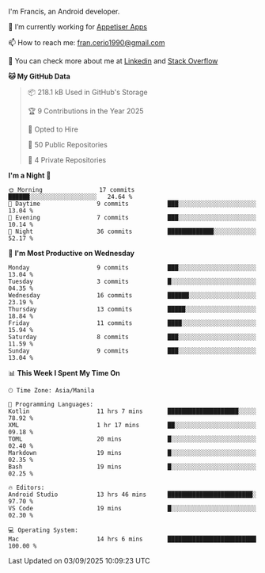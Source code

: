 
I'm Francis, an Android developer.

🔭 I’m currently working for [Appetiser Apps](http://appetiser.com.au)

📫 How to reach me: fran.cerio1990@gmail.com

👀 You can check more about me at [Linkedin](https://www.linkedin.com/in/francerio/) and [Stack Overflow](https://stackoverflow.com/users/1614267/fran-ceriu)



<!--START_SECTION:waka-->
**🐱 My GitHub Data** 

> 📦 218.1 kB Used in GitHub's Storage 
 > 
> 🏆 9 Contributions in the Year 2025
 > 
> 💼 Opted to Hire
 > 
> 📜 50 Public Repositories 
 > 
> 🔑 4 Private Repositories 
 > 
**I'm a Night 🦉** 

```text
🌞 Morning                17 commits          ██████░░░░░░░░░░░░░░░░░░░   24.64 % 
🌆 Daytime                9 commits           ███░░░░░░░░░░░░░░░░░░░░░░   13.04 % 
🌃 Evening                7 commits           ███░░░░░░░░░░░░░░░░░░░░░░   10.14 % 
🌙 Night                  36 commits          █████████████░░░░░░░░░░░░   52.17 % 
```
📅 **I'm Most Productive on Wednesday** 

```text
Monday                   9 commits           ███░░░░░░░░░░░░░░░░░░░░░░   13.04 % 
Tuesday                  3 commits           █░░░░░░░░░░░░░░░░░░░░░░░░   04.35 % 
Wednesday                16 commits          ██████░░░░░░░░░░░░░░░░░░░   23.19 % 
Thursday                 13 commits          █████░░░░░░░░░░░░░░░░░░░░   18.84 % 
Friday                   11 commits          ████░░░░░░░░░░░░░░░░░░░░░   15.94 % 
Saturday                 8 commits           ███░░░░░░░░░░░░░░░░░░░░░░   11.59 % 
Sunday                   9 commits           ███░░░░░░░░░░░░░░░░░░░░░░   13.04 % 
```


📊 **This Week I Spent My Time On** 

```text
🕑︎ Time Zone: Asia/Manila

💬 Programming Languages: 
Kotlin                   11 hrs 7 mins       ████████████████████░░░░░   78.92 % 
XML                      1 hr 17 mins        ██░░░░░░░░░░░░░░░░░░░░░░░   09.18 % 
TOML                     20 mins             █░░░░░░░░░░░░░░░░░░░░░░░░   02.40 % 
Markdown                 19 mins             █░░░░░░░░░░░░░░░░░░░░░░░░   02.35 % 
Bash                     19 mins             █░░░░░░░░░░░░░░░░░░░░░░░░   02.25 % 

🔥 Editors: 
Android Studio           13 hrs 46 mins      ████████████████████████░   97.70 % 
VS Code                  19 mins             █░░░░░░░░░░░░░░░░░░░░░░░░   02.30 % 

💻 Operating System: 
Mac                      14 hrs 6 mins       █████████████████████████   100.00 % 
```


 Last Updated on 03/09/2025 10:09:23 UTC
<!--END_SECTION:waka-->
